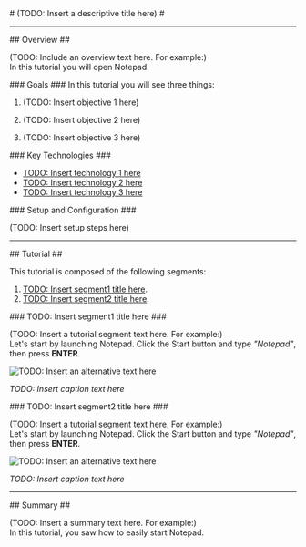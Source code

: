 <a name="title" />
# (TODO: Insert a descriptive title here) #

---

<a name="Overview" />
## Overview ##

(TODO: Include an overview text here. For example:)  
In this tutorial you will open Notepad.

<a id="goals" />
### Goals ###
In this tutorial you will see three things:

1. (TODO: Insert objective 1 here)

1. (TODO: Insert objective 2 here)

1. (TODO: Insert objective 3 here)

<a name="technologies" />
### Key Technologies ###

- [TODO: Insert technology 1 here][1]
- [TODO: Insert technology 2 here][2]
- [TODO: Insert technology 3 here][3]

[1]: http://insert_link_to_technology_1_here/
[2]: http://insert_link_to_technology_2_here/
[3]: http://insert_link_to_technology_3_here/

<a name="setup" />
### Setup and Configuration ###

(TODO: Insert setup steps here)

---

<a name="Tutorial" />
## Tutorial ##

This tutorial is composed of the following segments:

1. [TODO: Insert segment1 title here](#segment1).
1. [TODO: Insert segment2 title here](#segment2).

<a name="segment1" />
### TODO: Insert segment1 title here ###

(TODO: Insert a tutorial segment text here. For example:)  
Let's start by launching Notepad. Click the Start button and type _"Notepad"_, then press **ENTER**.

![TODO: Insert an alternative text here](images/insert_your_notepad_image_here.png?raw=true)

_TODO: Insert caption text here_

<a name="segment2" />
### TODO: Insert segment2 title here ###

(TODO: Insert a tutorial segment text here. For example:)  
Let's start by launching Notepad. Click the Start button and type _"Notepad"_, then press **ENTER**.

![TODO: Insert an alternative text here](images/insert_your_notepad_image_here.png?raw=true)

_TODO: Insert caption text here_

---

<a name="summary" />
## Summary ##

(TODO: Insert a summary text here. For example:)  
In this tutorial, you saw how to easily start Notepad.